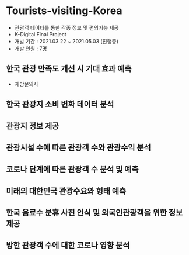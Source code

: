 # Tourists-visiting-Korea
* 관광객 데이터를 통한 각종 정보 및 편의기능 제공
* K-Digital Final Project
* 개발 기간 : 2021.03.22 ~ 2021.05.03 (진행중)
* 개발 인원 : 7명





## 한국 관광 만족도 개선 시 기대 효과 예측
* 재방문의사
## 한국 관광지 소비 변화 데이터 분석
## 관광지 정보 제공
## 관광시설 수에 따른 관광객 수와 관광수익 분석
## 코로나 단계에 따른 관광객 수 분석 및 예측
## 미래의 대한민국 관광수요와 형태 예측
## 한국 음료수 분휴 사진 인식 및 외국인관광객을 위한 정보 제공
## 방한 관광객 수에 대한 코로나 영향 분석
